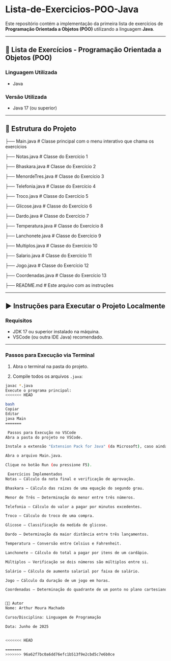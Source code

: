 # Lista-de-Exercicios-POO-Java

Este repositório contém a implementação da primeira lista de exercícios de **Programação Orientada a Objetos (POO)** utilizando a linguagem **Java**.

---

## 📌 Lista de Exercícios - Programação Orientada a Objetos (POO)

### Linguagem Utilizada

- Java

### Versão Utilizada

- Java 17 (ou superior)

---

## 📁 Estrutura do Projeto

├── Main.java # Classe principal com o menu interativo que chama os exercícios

├── Notas.java # Classe do Exercício 1

├── Bhaskara.java # Classe do Exercício 2

├── MenordeTres.java # Classe do Exercício 3

├── Telefonia.java # Classe do Exercício 4

├── Troco.java # Classe do Exercício 5

├── Glicose.java # Classe do Exercício 6

├── Dardo.java # Classe do Exercício 7

├── Temperatura.java # Classe do Exercício 8

├── Lanchonete.java # Classe do Exercício 9

├── Multiplos.java # Classe do Exercício 10

├── Salario.java # Classe do Exercício 11

├── Jogo.java # Classe do Exercício 12

├── Coordenadas.java # Classe do Exercício 13

├── README.md # Este arquivo com as instruções



---

## ▶ Instruções para Executar o Projeto Localmente

###  Requisitos

- JDK 17 ou superior instalado na máquina.
- VSCode (ou outra IDE Java) recomendado.

---

###  Passos para Execução via Terminal

1. Abra o terminal na pasta do projeto.

2. Compile todos os arquivos `.java`:

```bash
javac *.java
Execute o programa principal:
<<<<<<< HEAD

bash
Copiar
Editar
java Main
=======

 Passos para Execução no VSCode
Abra a pasta do projeto no VSCode.

Instale a extensão "Extension Pack for Java" (da Microsoft), caso ainda não tenha.

Abra o arquivo Main.java.

Clique no botão Run (ou pressione F5).

 Exercícios Implementados
Notas – Cálculo da nota final e verificação de aprovação.

Bhaskara – Cálculo das raízes de uma equação do segundo grau.

Menor de Três – Determinação do menor entre três números.

Telefonia – Cálculo do valor a pagar por minutos excedentes.

Troco – Cálculo do troco de uma compra.

Glicose – Classificação da medida de glicose.

Dardo – Determinação da maior distância entre três lançamentos.

Temperatura – Conversão entre Celsius e Fahrenheit.

Lanchonete – Cálculo do total a pagar por itens de um cardápio.

Múltiplos – Verificação se dois números são múltiplos entre si.

Salário – Cálculo de aumento salarial por faixa de salário.

Jogo – Cálculo da duração de um jogo em horas.

Coordenadas – Determinação do quadrante de um ponto no plano cartesiano.


👨‍💻 Autor
Nome: Arthur Moura Machado

Curso/Disciplina: Linguagem de Programação

Data: Junho de 2025


<<<<<<< HEAD

=======
>>>>>>> 96a62f7bc0a6dd76efc1b513f9e2cbd5c7e6b0ce
